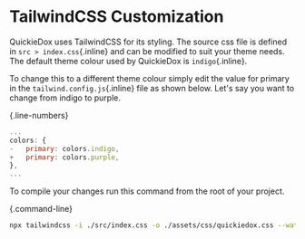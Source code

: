# TailwindCSS Customization

QuickieDox uses TailwindCSS for its styling. The source css file is defined in `src > index.css`{.inline} and can be modified to suit your theme needs. The default theme colour used by QuickieDox is `indigo`{.inline}. 

To change this to a different theme colour simply edit the value for primary in the `tailwind.config.js`{.inline} file  as shown below. Let's say you want to change from indigo to purple.

{.line-numbers}
```js
...
colors: {
-   primary: colors.indigo,
+   primary: colors.purple,
}, 
...
```

To compile your changes run this command from the root of your project. 

{.command-line}
```bash
npx tailwindcss -i ./src/index.css -o ./assets/css/quickiedox.css --watch
```